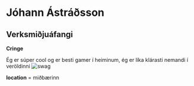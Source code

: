 # Jóhann Ástráðsson
## Verksmiðjuáfangi
__Cringe__


Ég er súper cool og er besti gamer í heiminum, ég er líka klárasti nemandi í veröldinni
![swag](https://cdn.discordapp.com/attachments/897784403323928606/950863944526987264/tCtImg-XebOB4sZS6MM6mYK0KlogNJP7r9ewbGvcMWY.png)

**location** = miðbærinn
